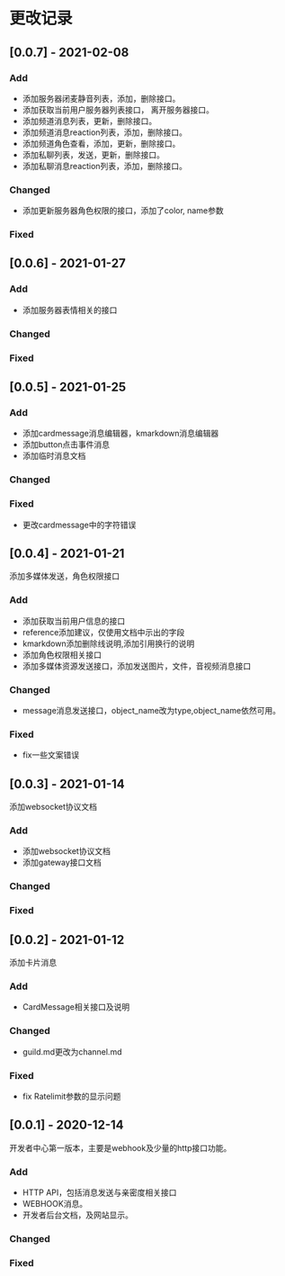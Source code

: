 # 更改记录

## [0.0.7] - 2021-02-08

### Add
- 添加服务器闭麦静音列表，添加，删除接口。
- 添加获取当前用户服务器列表接口， 离开服务器接口。
- 添加频道消息列表，更新，删除接口。
- 添加频道消息reaction列表，添加，删除接口。
- 添加频道角色查看，添加，更新，删除接口。
- 添加私聊列表，发送，更新，删除接口。
- 添加私聊消息reaction列表，添加，删除接口。


### Changed
- 添加更新服务器角色权限的接口，添加了color, name参数

### Fixed


## [0.0.6] - 2021-01-27

### Add

- 添加服务器表情相关的接口

### Changed

### Fixed

## [0.0.5] - 2021-01-25

### Add
- 添加cardmessage消息编辑器，kmarkdown消息编辑器
- 添加button点击事件消息
- 添加临时消息文档

### Changed

### Fixed
- 更改cardmessage中的字符错误

## [0.0.4] - 2021-01-21
添加多媒体发送，角色权限接口

### Add
- 添加获取当前用户信息的接口
- reference添加建议，仅使用文档中示出的字段
- kmarkdown添加删除线说明,添加引用换行的说明
- 添加角色权限相关接口
- 添加多媒体资源发送接口，添加发送图片，文件，音视频消息接口

### Changed
- message消息发送接口，object_name改为type,object_name依然可用。

### Fixed
- fix一些文案错误

## [0.0.3] - 2021-01-14
添加websocket协议文档

### Add 
- 添加websocket协议文档
- 添加gateway接口文档

### Changed 

### Fixed

## [0.0.2] - 2021-01-12
添加卡片消息

### Add
- CardMessage相关接口及说明

### Changed
- guild.md更改为channel.md

### Fixed
- fix Ratelimit参数的显示问题

## [0.0.1] - 2020-12-14
开发者中心第一版本，主要是webhook及少量的http接口功能。

### Add
- HTTP API，包括消息发送与亲密度相关接口
- WEBHOOK消息。
- 开发者后台文档，及网站显示。

### Changed

### Fixed
